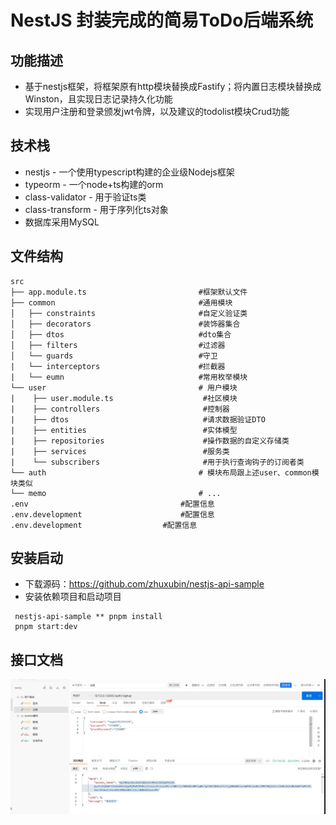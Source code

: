 # NestJS 封装完成的简易ToDo后端系统
## 功能描述
- 基于nestjs框架，将框架原有http模块替换成Fastify；将内置日志模块替换成Winston，且实现日志记录持久化功能
- 实现用户注册和登录颁发jwt令牌，以及建议的todolist模块Crud功能

## 技术栈
- nestjs - 一个使用typescript构建的企业级Nodejs框架
- typeorm - 一个node+ts构建的orm
- class-validator - 用于验证ts类
- class-transform - 用于序列化ts对象
- 数据库采用MySQL

## 文件结构
```shell
src
├── app.module.ts                         #框架默认文件
├── common                                #通用模块
│   ├── constraints                       #自定义验证类
│   ├── decorators                        #装饰器集合
│   ├── dtos                              #dto集合
│   ├── filters                           #过滤器
│   └── guards                            #守卫
|   └── interceptors                      #拦截器
|   └── eumn                              #常用枚举模块
└── user                                  # 用户模块
|    ├── user.module.ts                    #社区模块
|    ├── controllers                       #控制器
|    ├── dtos                              #请求数据验证DTO
|    ├── entities                          #实体模型
|    ├── repositories                      #操作数据的自定义存储类
|    ├── services                          #服务类
|    └── subscribers                       #用于执行查询钩子的订阅者类
└── auth                                  # 模块布局跟上述user、common模块类似
└── memo                                  # ...
.env                                  #配置信息
.env.development                      #配置信息
.env.development                  #配置信息
```

## 安装启动
- 下载源码：https://github.com/zhuxubin/nestjs-api-sample
- 安装依赖项目和启动项目
```
 nestjs-api-sample ** pnpm install
 pnpm start:dev
```

## 接口文档
![图片](doc/1675070197252.jpg)


